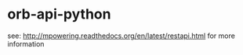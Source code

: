 # orb-api-python

see: http://mpowering.readthedocs.org/en/latest/restapi.html for more information
